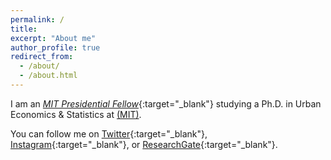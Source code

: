 ```yaml
---
permalink: /
title:
excerpt: "About me"
author_profile: true
redirect_from:
  - /about/
  - /about.html
---
```


I am an [*MIT Presidential Fellow*](https://web.mit.edu/provost/presfellow/){:target="_blank"} studying a Ph.D. in Urban Economics & Statistics at [(MIT)](https://www.mit.edu/). 

You can follow me on [Twitter](https://twitter.com/S_Olascoaga){:target="_blank"}, [Instagram](https://www.instagram.com/sebascoaga/){:target="_blank"}, or [ResearchGate](https://www.researchgate.net/profile/Sebastian_Sandoval-Olascoaga){:target="_blank"}.

